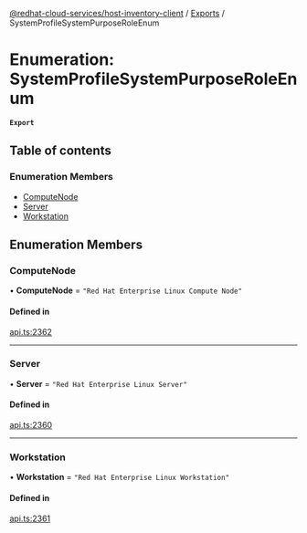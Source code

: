 [@redhat-cloud-services/host-inventory-client](../README.md) / [Exports](../modules.md) / SystemProfileSystemPurposeRoleEnum

# Enumeration: SystemProfileSystemPurposeRoleEnum

**`Export`**

## Table of contents

### Enumeration Members

- [ComputeNode](SystemProfileSystemPurposeRoleEnum.md#computenode)
- [Server](SystemProfileSystemPurposeRoleEnum.md#server)
- [Workstation](SystemProfileSystemPurposeRoleEnum.md#workstation)

## Enumeration Members

### ComputeNode

• **ComputeNode** = ``"Red Hat Enterprise Linux Compute Node"``

#### Defined in

[api.ts:2362](https://github.com/RedHatInsights/javascript-clients/blob/master/packages/host-inventory/api.ts#L2362)

___

### Server

• **Server** = ``"Red Hat Enterprise Linux Server"``

#### Defined in

[api.ts:2360](https://github.com/RedHatInsights/javascript-clients/blob/master/packages/host-inventory/api.ts#L2360)

___

### Workstation

• **Workstation** = ``"Red Hat Enterprise Linux Workstation"``

#### Defined in

[api.ts:2361](https://github.com/RedHatInsights/javascript-clients/blob/master/packages/host-inventory/api.ts#L2361)
